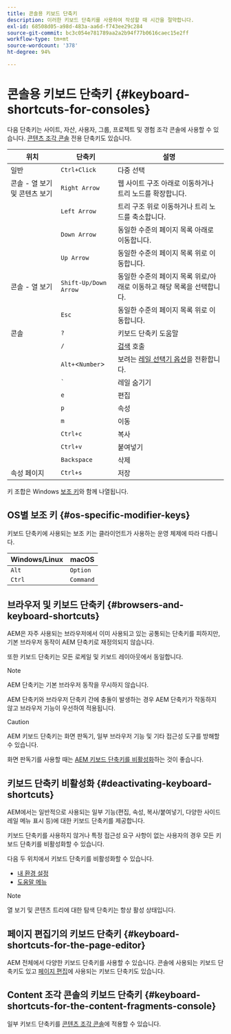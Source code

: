 ```yaml
---
title: 콘솔용 키보드 단축키
description: 이러한 키보드 단축키를 사용하여 작성할 때 시간을 절약합니다.
exl-id: 68508d05-a98d-483a-aa6d-f743ee29c284
source-git-commit: bc3c054e781789aa2a2b94f77b0616caec15e2ff
workflow-type: tm+mt
source-wordcount: '378'
ht-degree: 94%

---
```


# 콘솔용 키보드 단축키 {#keyboard-shortcuts-for-consoles}

다음 단축키는 사이트, 자산, 사용자, 그룹, 프로젝트 및 경험 조각 콘솔에 사용할 수 있습니다. [콘텐츠 조각 콘솔](#keyboard-shortcuts-for-the-content-fragments-console) 전용 단축키도 있습니다.

| 위치 | 단축키 | 설명 |
|---|---|---|
| 일반 | `Ctrl+Click` | 다중 선택 |
| 콘솔 - 열 보기 및 콘텐츠 보기 | `Right Arrow` | 웹 사이트 구조 아래로 이동하거나 트리 노드를 확장합니다. |
|  | `Left Arrow` | 트리 구조 위로 이동하거나 트리 노드를 축소합니다. |
|  | `Down Arrow` | 동일한 수준의 페이지 목록 아래로 이동합니다. |
|  | `Up Arrow` | 동일한 수준의 페이지 목록 위로 이동합니다. |
| 콘솔 - 열 보기 | `Shift-Up/Down Arrow` | 동일한 수준의 페이지 목록 위로/아래로 이동하고 해당 목록을 선택합니다. |
|  | `Esc` | 동일한 수준의 페이지 목록 위로 이동합니다. |
| 콘솔 | `?` | 키보드 단축키 도움말 |
|  | `/` | [검색](/help/sites-cloud/authoring/getting-started/search.md) 호출 |
|  | `Alt+`&lt;`Number`> | 보려는 [레일 선택기 옵션](/help/sites-cloud/authoring/getting-started/basic-handling.md#rail-selector)을 전환합니다. |
|  | ``` ` ``` | 레일 숨기기 |
|  | `e` | 편집 |
|  | `p` | 속성 |
|  | `m` | 이동 |
|  | `Ctrl+c` | 복사 |
|  | `Ctrl+v` | 붙여넣기 |
|  | `Backspace` | 삭제 |
| 속성 페이지 | `Ctrl+s` | 저장 |

키 조합은 Windows [보조 키](#os-specific-modifier-keys)와 함께 나열됩니다.

## OS별 보조 키 {#os-specific-modifier-keys}

키보드 단축키에 사용되는 보조 키는 클라이언트가 사용하는 운영 체제에 따라 다릅니다.

| Windows/Linux | macOS |
|---|---|
| `Alt` | `Option` |
| `Ctrl` | `Command` |

## 브라우저 및 키보드 단축키 {#browsers-and-keyboard-shortcuts}

AEM은 자주 사용되는 브라우저에서 이미 사용되고 있는 공통되는 단축키를 피하지만, 기본 브라우저 동작이 AEM 단축키로 재정의되지 않습니다.

또한 키보드 단축키는 모든 로케일 및 키보드 레이아웃에서 동일합니다.

>[!NOTE]
>
>AEM 단축키는 기본 브라우저 동작을 무시하지 않습니다.
>
>AEM 단축키와 브라우저 단축키 간에 충돌이 발생하는 경우 AEM 단축키가 작동하지 않고 브라우저 기능이 우선하여 적용됩니다.

>[!CAUTION]
>
>AEM 키보드 단축키는 화면 판독기, 일부 브라우저 기능 및 기타 접근성 도구를 방해할 수 있습니다.
>
>화면 판독기를 사용할 때는 [AEM 키보드 단축키를 비활성화](#deactivating-keyboard-shortcuts)하는 것이 좋습니다.

## 키보드 단축키 비활성화 {#deactivating-keyboard-shortcuts}

AEM에서는 일반적으로 사용되는 일부 기능(편집, 속성, 복사/붙여넣기, 다양한 사이드 레일 메뉴 표시 등)에 대한 키보드 단축키를 제공합니다.

키보드 단축키를 사용하지 않거나 특정 접근성 요구 사항이 없는 사용자의 경우 모든 키보드 단축키를 비활성화할 수 있습니다.

다음 두 위치에서 키보드 단축키를 비활성화할 수 있습니다.

* [내 환경 설정](/help/sites-cloud/authoring/getting-started/account-environment.md#my-preferences)
* [도움말 메뉴](/help/sites-cloud/authoring/getting-started/basic-handling.md#accessing-help)

>[!NOTE]
>
>열 보기 및 콘텐츠 트리에 대한 탐색 단축키는 항상 활성 상태입니다.

## 페이지 편집기의 키보드 단축키 {#keyboard-shortcuts-for-the-page-editor}

AEM 전체에서 다양한 키보드 단축키를 사용할 수 있습니다. 콘솔에 사용되는 키보드 단축키도 있고 [페이지 편집](/help/sites-cloud/authoring/fundamentals/keyboard-shortcuts.md)에 사용되는 키보드 단축키도 있습니다.

## Content 조각 콘솔의 키보드 단축키 {#keyboard-shortcuts-for-the-content-fragments-console}

일부 키보드 단축키를 [콘텐츠 조각 콘솔](/help/sites-cloud/administering/content-fragments/keyboard-shortcuts.md)에 적용할 수 있습니다.